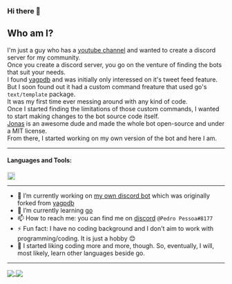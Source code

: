 ### Hi there 👋

## Who am I?
I'm just a guy who has a [youtube channel](https://www.youtube.com/PedroPessoa) and wanted to create a discord server for my community.<br>
Once you create a discord server, you go on the venture of finding the bots that suit your needs.<br>
I found [yagpdb](https://github.com/jonas747/yagpdb) and was initially only interessed on it's tweet feed feature.<br>
But I soon found out it had a custom command freature that used go's `text/template` package.<br>
It was my first time ever messing around with any kind of code.<br>
Once I started finding the limitations of those custom commands, I wanted to start making changes to the bot source code itself.<br>
[Jonas](https://github.com/jonas747) is an awesome dude and made the whole bot open-source and under a MIT license.<br>
From there, I started working on my own version of the bot and here I am.

---

#### Languages and Tools:
<img align="left" alt="Golang" width="18px" src="https://upload.wikimedia.org/wikipedia/commons/thumb/0/05/Go_Logo_Blue.svg/2880px-Go_Logo_Blue.svg.png" />
<br />

---

- 🔭 I’m currently working on [my own discord bot](https://github.com/Pedro-Pessoa/yagpdb) which was originally forked from [yagpdb](https://github.com/jonas747/yagpdb)
- 🌱 I’m currently learning [go](https://github.com/golang/go)
- 📫 How to reach me: you can find me on [discord](https://www.discord.com) `@Pedro Pessoa#8177`
- ⚡ Fun fact: I have no coding background and I don't aim to work with programming/coding. It is just a hobby 😊
- 🤪 I started liking coding more and more, though. So, eventually, I will, most likely, learn other languages beside go.

---

<a href="https://github.com/anuraghazra/github-readme-stats">
  <img align="center" src="https://github-readme-stats.vercel.app/api?username=Pedro-Pessoa" />
</a>
<a href="https://github.com/anuraghazra/github-readme-stats">
  <img align="center" src="https://github-readme-stats.vercel.app/api/top-langs/?username=Pedro-Pessoa&layout=compact" />
</a>
